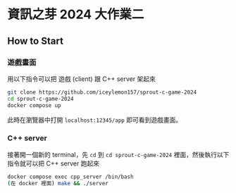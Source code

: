 # 資訊之芽 2024 大作業二

## How to Start

### 遊戲畫面

用以下指令可以把 遊戲 (client) 跟 C++ server 架起來

```bash
git clone https://github.com/iceylemon157/sprout-c-game-2024
cd sprout-c-game-2024
docker compose up
```

此時在瀏覽器中打開 `localhost:12345/app` 即可看到遊戲畫面。

### C++ server

接著開一個新的 terminal，先 `cd` 到 `cd sprout-c-game-2024` 裡面，然後執行以下指令就可以把 C++ server 跑起來

```bash
docker compose exec cpp_server /bin/bash
(在 docker 裡面) make && ./server
```

